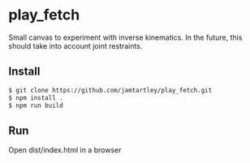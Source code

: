 # play_fetch

Small canvas to experiment with inverse kinematics.
In the future, this should take into account joint restraints.

## Install

```sh
$ git clone https://github.com/jamtartley/play_fetch.git
$ npm install .
$ npm run build
```

## Run

Open dist/index.html in a browser
